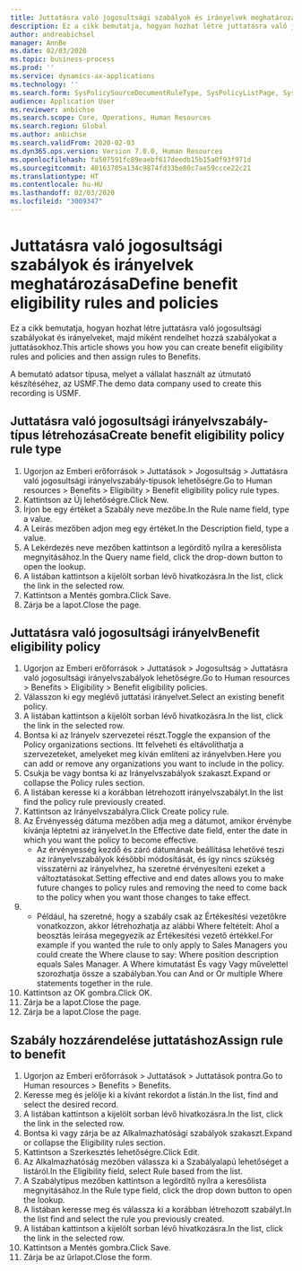 ```yaml
---
title: Juttatásra való jogosultsági szabályok és irányelvek meghatározása
description: Ez a cikk bemutatja, hogyan hozhat létre juttatásra való jogosultsági szabályokat és irányelveket, majd miként rendelhet hozzá szabályokat a juttatásokhoz.
author: andreabichsel
manager: AnnBe
ms.date: 02/03/2020
ms.topic: business-process
ms.prod: ''
ms.service: dynamics-ax-applications
ms.technology: ''
ms.search.form: SysPolicySourceDocumentRuleType, SysPolicyListPage, SysPolicy, HcmBenefitEligibilityPolicy, HcmBenefit
audience: Application User
ms.reviewer: anbichse
ms.search.scope: Core, Operations, Human Resources
ms.search.region: Global
ms.author: anbichse
ms.search.validFrom: 2020-02-03
ms.dyn365.ops.version: Version 7.0.0, Human Resources
ms.openlocfilehash: fa507591fc89eaebf617deedb15b15a0f93f971d
ms.sourcegitcommit: 40163705a134c9874fd33be80c7ae59ccce22c21
ms.translationtype: HT
ms.contentlocale: hu-HU
ms.lasthandoff: 02/03/2020
ms.locfileid: "3009347"
---
```

# <a name="define-benefit-eligibility-rules-and-policies"></a><span data-ttu-id="0af9f-103">Juttatásra való jogosultsági szabályok és irányelvek meghatározása</span><span class="sxs-lookup"><span data-stu-id="0af9f-103">Define benefit eligibility rules and policies</span></span>

<span data-ttu-id="0af9f-104">Ez a cikk bemutatja, hogyan hozhat létre juttatásra való jogosultsági szabályokat és irányelveket, majd miként rendelhet hozzá szabályokat a juttatásokhoz.</span><span class="sxs-lookup"><span data-stu-id="0af9f-104">This article shows you how you can create benefit eligibility rules and policies and then assign rules to Benefits.</span></span>  

<span data-ttu-id="0af9f-105">A bemutató adatsor típusa, melyet a vállalat használt az útmutató készítéséhez, az USMF.</span><span class="sxs-lookup"><span data-stu-id="0af9f-105">The demo data company used to create this recording is USMF.</span></span>


## <a name="create-benefit-eligibility-policy-rule-type"></a><span data-ttu-id="0af9f-106">Juttatásra való jogosultsági irányelvszabály-típus létrehozása</span><span class="sxs-lookup"><span data-stu-id="0af9f-106">Create benefit eligibility policy rule type</span></span>
1. <span data-ttu-id="0af9f-107">Ugorjon az Emberi erőforrások > Juttatások > Jogosultság > Juttatásra való jogosultsági irányelvszabály-típusok lehetőségre.</span><span class="sxs-lookup"><span data-stu-id="0af9f-107">Go to Human resources > Benefits > Eligibility > Benefit eligibility policy rule types.</span></span>
2. <span data-ttu-id="0af9f-108">Kattintson az Új lehetőségre.</span><span class="sxs-lookup"><span data-stu-id="0af9f-108">Click New.</span></span>
3. <span data-ttu-id="0af9f-109">Írjon be egy értéket a Szabály neve mezőbe.</span><span class="sxs-lookup"><span data-stu-id="0af9f-109">In the Rule name field, type a value.</span></span>
4. <span data-ttu-id="0af9f-110">A Leírás mezőben adjon meg egy értéket.</span><span class="sxs-lookup"><span data-stu-id="0af9f-110">In the Description field, type a value.</span></span>
5. <span data-ttu-id="0af9f-111">A Lekérdezés neve mezőben kattintson a legördítő nyílra a keresőlista megnyitásához.</span><span class="sxs-lookup"><span data-stu-id="0af9f-111">In the Query name field, click the drop-down button to open the lookup.</span></span>
6. <span data-ttu-id="0af9f-112">A listában kattintson a kijelölt sorban lévő hivatkozásra.</span><span class="sxs-lookup"><span data-stu-id="0af9f-112">In the list, click the link in the selected row.</span></span>
7. <span data-ttu-id="0af9f-113">Kattintson a Mentés gombra.</span><span class="sxs-lookup"><span data-stu-id="0af9f-113">Click Save.</span></span>
8. <span data-ttu-id="0af9f-114">Zárja be a lapot.</span><span class="sxs-lookup"><span data-stu-id="0af9f-114">Close the page.</span></span>

## <a name="benefit-eligibility-policy"></a><span data-ttu-id="0af9f-115">Juttatásra való jogosultsági irányelv</span><span class="sxs-lookup"><span data-stu-id="0af9f-115">Benefit eligibility policy</span></span>
1. <span data-ttu-id="0af9f-116">Ugorjon az Emberi erőforrások > Juttatások > Jogosultság > Juttatásra való jogosultsági irányelvszabályok lehetőségre.</span><span class="sxs-lookup"><span data-stu-id="0af9f-116">Go to Human resources > Benefits > Eligibility > Benefit eligibility policies.</span></span>
2. <span data-ttu-id="0af9f-117">Válasszon ki egy meglévő juttatási irányelvet.</span><span class="sxs-lookup"><span data-stu-id="0af9f-117">Select an existing benefit policy.</span></span>
3. <span data-ttu-id="0af9f-118">A listában kattintson a kijelölt sorban lévő hivatkozásra.</span><span class="sxs-lookup"><span data-stu-id="0af9f-118">In the list, click the link in the selected row.</span></span>
4. <span data-ttu-id="0af9f-119">Bontsa ki az Irányelv szervezetei részt.</span><span class="sxs-lookup"><span data-stu-id="0af9f-119">Toggle the expansion of the Policy organizations sections.</span></span>  <span data-ttu-id="0af9f-120">Itt felveheti és eltávolíthatja a szervezeteket, amelyeket meg kíván említeni az irányelvben.</span><span class="sxs-lookup"><span data-stu-id="0af9f-120">Here you can add or remove any organizations you want to include in the policy.</span></span>
5. <span data-ttu-id="0af9f-121">Csukja be vagy bontsa ki az Irányelvszabályok szakaszt.</span><span class="sxs-lookup"><span data-stu-id="0af9f-121">Expand or collapse the Policy rules section.</span></span>
6. <span data-ttu-id="0af9f-122">A listában keresse ki a korábban létrehozott irányelvszabályt.</span><span class="sxs-lookup"><span data-stu-id="0af9f-122">In the list find the policy rule previously created.</span></span>
7. <span data-ttu-id="0af9f-123">Kattintson az Irányelvszabályra.</span><span class="sxs-lookup"><span data-stu-id="0af9f-123">Click Create policy rule.</span></span>
8. <span data-ttu-id="0af9f-124">Az Érvényesség dátuma mezőben adja meg a dátumot, amikor érvénybe kívánja léptetni az irányelvet.</span><span class="sxs-lookup"><span data-stu-id="0af9f-124">In the Effective date field, enter the date in which you want the policy to become effective.</span></span>
    * <span data-ttu-id="0af9f-125">Az érvényesség kezdő és záró dátumának beállítása lehetővé teszi az irányelvszabályok későbbi módosítását, és így nincs szükség visszatérni az irányelvhez, ha szeretné érvényesíteni ezeket a változtatásokat.</span><span class="sxs-lookup"><span data-stu-id="0af9f-125">Setting effective and end dates allows you to make future changes to policy rules and removing the need to come back to the policy when you want those changes to take effect.</span></span>  
9. 
    * <span data-ttu-id="0af9f-126">Például, ha szeretné, hogy a szabály csak az Értékesítési vezetőkre vonatkozzon, akkor létrehozhatja az alábbi Where feltételt: Ahol a beosztás leírása megegyezik az Értékesítési vezető értékkel.</span><span class="sxs-lookup"><span data-stu-id="0af9f-126">For example if you wanted the rule to only apply to Sales Managers you could create the Where clause to say: Where position description equals Sales Manager.</span></span>  <span data-ttu-id="0af9f-127">A Where kimutatást És vagy Vagy művelettel szorozhatja össze a szabályban.</span><span class="sxs-lookup"><span data-stu-id="0af9f-127">You can And or Or multiple Where statements together in the rule.</span></span>  
10. <span data-ttu-id="0af9f-128">Kattintson az OK gombra.</span><span class="sxs-lookup"><span data-stu-id="0af9f-128">Click OK.</span></span>
11. <span data-ttu-id="0af9f-129">Zárja be a lapot.</span><span class="sxs-lookup"><span data-stu-id="0af9f-129">Close the page.</span></span>
12. <span data-ttu-id="0af9f-130">Zárja be a lapot.</span><span class="sxs-lookup"><span data-stu-id="0af9f-130">Close the page.</span></span>

## <a name="assign-rule-to-benefit"></a><span data-ttu-id="0af9f-131">Szabály hozzárendelése juttatáshoz</span><span class="sxs-lookup"><span data-stu-id="0af9f-131">Assign rule to benefit</span></span>
1. <span data-ttu-id="0af9f-132">Ugorjon az Emberi erőforrások > Juttatások > Juttatások pontra.</span><span class="sxs-lookup"><span data-stu-id="0af9f-132">Go to Human resources > Benefits > Benefits.</span></span>
2. <span data-ttu-id="0af9f-133">Keresse meg és jelölje ki a kívánt rekordot a listán.</span><span class="sxs-lookup"><span data-stu-id="0af9f-133">In the list, find and select the desired record.</span></span>
3. <span data-ttu-id="0af9f-134">A listában kattintson a kijelölt sorban lévő hivatkozásra.</span><span class="sxs-lookup"><span data-stu-id="0af9f-134">In the list, click the link in the selected row.</span></span>
4. <span data-ttu-id="0af9f-135">Bontsa ki vagy zárja be az Alkalmazhatósági szabályok szakaszt.</span><span class="sxs-lookup"><span data-stu-id="0af9f-135">Expand or collapse the Eligibility rules section.</span></span>
5. <span data-ttu-id="0af9f-136">Kattintson a Szerkesztés lehetőségre.</span><span class="sxs-lookup"><span data-stu-id="0af9f-136">Click Edit.</span></span>
6. <span data-ttu-id="0af9f-137">Az Alkalmazhatóság mezőben válassza ki a Szabályalapú lehetőséget a listáról.</span><span class="sxs-lookup"><span data-stu-id="0af9f-137">In the Eligibility field, select Rule based from the list.</span></span>
7. <span data-ttu-id="0af9f-138">A Szabálytípus mezőben kattintson a legördítő nyílra a keresőlista megnyitásához.</span><span class="sxs-lookup"><span data-stu-id="0af9f-138">In the Rule type field, click the drop down button to open the lookup.</span></span>
8. <span data-ttu-id="0af9f-139">A listában keresse meg és válassza ki a korábban létrehozott szabályt.</span><span class="sxs-lookup"><span data-stu-id="0af9f-139">In the list find and select the rule you previously created.</span></span>
9. <span data-ttu-id="0af9f-140">A listában kattintson a kijelölt sorban lévő hivatkozásra.</span><span class="sxs-lookup"><span data-stu-id="0af9f-140">In the list, click the link in the selected row.</span></span>
10. <span data-ttu-id="0af9f-141">Kattintson a Mentés gombra.</span><span class="sxs-lookup"><span data-stu-id="0af9f-141">Click Save.</span></span>
11. <span data-ttu-id="0af9f-142">Zárja be az űrlapot.</span><span class="sxs-lookup"><span data-stu-id="0af9f-142">Close the form.</span></span>

